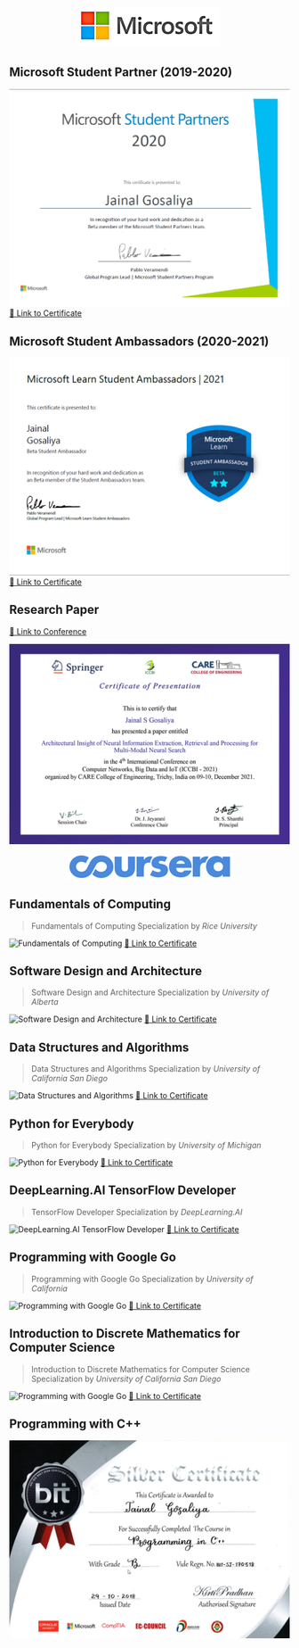 <p align="center">
  <img src="https://raw.githubusercontent.com/Adarsh1999/Certifications/main/rsz_microsoft.png"/>
</p>

## Microsoft Student Partner (2019-2020)

![enter image description here](https://raw.githubusercontent.com/jainal09/certifications/main/jsg.png	)
[🔗 Link to Certificate](https://bit.ly/msp_jg)



##  Microsoft Student Ambassadors (2020-2021)

![enter image description here](https://raw.githubusercontent.com/jainal09/certifications/main/jag%20msp.png)
[🔗 Link to  Certificate](https://bit.ly/jg-msft-learn-ambsdr)

## Research Paper
[🔗 Link to Conference](http://icocbi.com/2021/)


![Conference](https://github.com/jainal09/Certifications/raw/main/2021-12-10_8-08-24.png)


<p align="center">
  <img src="https://raw.githubusercontent.com/Adarsh1999/Certifications/main/rsz_4coursera.png"/>
</p>

## Fundamentals of Computing

> Fundamentals of Computing Specialization by *Rice University*
 
![Fundamentals of Computing](https://s3.amazonaws.com/coursera_assets/meta_images/generated/CERTIFICATE_LANDING_PAGE/CERTIFICATE_LANDING_PAGE~XPQM6NAEZYJX/CERTIFICATE_LANDING_PAGE~XPQM6NAEZYJX.jpeg)
 [🔗 Link to  Certificate](https://bit.ly/jg-fundamentals-cp)

## Software Design and Architecture

> Software Design and Architecture Specialization by *University of Alberta*


![Software Design and Architecture](https://s3.amazonaws.com/coursera_assets/meta_images/generated/CERTIFICATE_LANDING_PAGE/CERTIFICATE_LANDING_PAGE~C6CU7WBNRWHP/CERTIFICATE_LANDING_PAGE~C6CU7WBNRWHP.jpeg)
[🔗 Link to  Certificate](https://bit.ly/jg-sda)

## Data Structures and Algorithms

> Data Structures and Algorithms Specialization by *University of California San Diego*


![Data Structures and Algorithms](https://s3.amazonaws.com/coursera_assets/meta_images/generated/CERTIFICATE_LANDING_PAGE/CERTIFICATE_LANDING_PAGE~25BF7LV65JMP/CERTIFICATE_LANDING_PAGE~25BF7LV65JMP.jpeg)
[🔗 Link to  Certificate](https://bit.ly/jg-dsa)

## Python for Everybody

> Python for Everybody Specialization by *University of Michigan*


![Python for Everybody](https://s3.amazonaws.com/coursera_assets/meta_images/generated/CERTIFICATE_LANDING_PAGE/CERTIFICATE_LANDING_PAGE~XS36A2TFBEW7/CERTIFICATE_LANDING_PAGE~XS36A2TFBEW7.jpeg)
[🔗 Link to  Certificate](https://bit.ly/jg-python-everybody)


## DeepLearning.AI TensorFlow Developer

> TensorFlow Developer Specialization by *DeepLearning.AI*


![DeepLearning.AI TensorFlow Developer](https://s3.amazonaws.com/coursera_assets/meta_images/generated/CERTIFICATE_LANDING_PAGE/CERTIFICATE_LANDING_PAGE~K8VPWSRZPZSZ/CERTIFICATE_LANDING_PAGE~K8VPWSRZPZSZ.jpeg)
[🔗 Link to  Certificate](https://bit.ly/dp-tf-jg)


## Programming with Google Go
 

> Programming with Google Go Specialization by *University of California*


![Programming with Google Go](https://s3.amazonaws.com/coursera_assets/meta_images/generated/CERTIFICATE_LANDING_PAGE/CERTIFICATE_LANDING_PAGE~UL2WU6LBC9M7/CERTIFICATE_LANDING_PAGE~UL2WU6LBC9M7.jpeg)
 [🔗 Link to  Certificate](https://bit.ly/jg-go)
 

##  Introduction to Discrete Mathematics for Computer Science

 
> Introduction to Discrete Mathematics for Computer Science Specialization by *University of California San Diego*


![Programming with Google Go](https://s3.amazonaws.com/coursera_assets/meta_images/generated/CERTIFICATE_LANDING_PAGE/CERTIFICATE_LANDING_PAGE~G6Z2DW6QJ4AC/CERTIFICATE_LANDING_PAGE~G6Z2DW6QJ4AC.jpeg)
 [🔗 Link to  Certificate](https://bit.ly/jg-discrete-maths)

## Programming with C++
![enter image description here](https://raw.githubusercontent.com/jainal09/Certifications/gh-pages/bit_c++.jpg)
